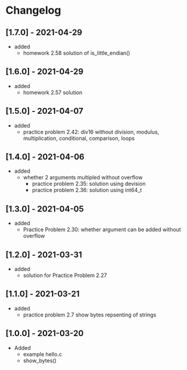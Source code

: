 # Changelog

## [1.7.0] - 2021-04-29
* added
    * homework 2.58 solution of is_little_endian()

## [1.6.0] - 2021-04-29
* added
    * homework 2.57 solution

## [1.5.0] - 2021-04-07
* added
    * practice problem 2.42: div16 without division, modulus, multiplication, conditional, comparison, loops

## [1.4.0] - 2021-04-06
* added
    * whether 2 arguments multipled without overflow
        * practice problem 2.35: solution using devision
        * practice problem 2.36: solution using int64_t

## [1.3.0] - 2021-04-05
* added
    * Practice Problem 2.30: whether argument can be added without overflow

## [1.2.0] - 2021-03-31
* added
    * solution for Practice Problem 2.27

## [1.1.0] - 2021-03-21
* added
    * practice problem 2.7 show bytes repsenting of strings
	
## [1.0.0] - 2021-03-20
* Added
    * example hello.c
    * show_bytes()
